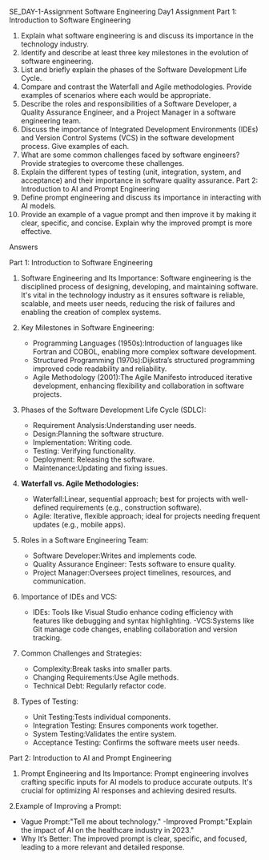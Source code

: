 
SE_DAY-1-Assignment
Software Engineering Day1 Assignment
Part 1: Introduction to Software Engineering
1. Explain what software engineering is and discuss its importance in the
technology industry.
2. Identify and describe at least three key milestones in the evolution of software
engineering.
3. List and briefly explain the phases of the Software Development Life Cycle.
4. Compare and contrast the Waterfall and Agile methodologies. Provide examples
of scenarios where each would be appropriate.
5. Describe the roles and responsibilities of a Software Developer, a Quality
Assurance Engineer, and a Project Manager in a software engineering team.
6. Discuss the importance of Integrated Development Environments (IDEs) and
Version Control Systems (VCS) in the software development process. Give
examples of each.
7. What are some common challenges faced by software engineers? Provide
strategies to overcome these challenges.
8. Explain the different types of testing (unit, integration, system, and acceptance)
and their importance in software quality assurance.
Part 2: Introduction to AI and Prompt Engineering
1. Define prompt engineering and discuss its importance in interacting with AI
models.
2. Provide an example of a vague prompt and then improve it by making it clear,
specific, and concise. Explain why the improved prompt is more effective.

Answers

Part 1: Introduction to Software Engineering

1. Software Engineering and Its Importance:
   Software engineering is the disciplined process of designing, developing, and maintaining software. It's vital in the technology industry as it ensures software is reliable, scalable, and meets user needs, reducing the risk of failures and enabling the creation of complex systems.

2. Key Milestones in Software Engineering:
   - Programming Languages (1950s):Introduction of languages like Fortran and COBOL, enabling more complex software development.
   - Structured Programming (1970s):Dijkstra’s structured programming improved code readability and reliability.
   - Agile Methodology (2001):The Agile Manifesto introduced iterative development, enhancing flexibility and collaboration in software projects.

3. Phases of the Software Development Life Cycle (SDLC):
   - Requirement Analysis:Understanding user needs.
   - Design:Planning the software structure.
   - Implementation: Writing code.
   - Testing: Verifying functionality.
   - Deployment: Releasing the software.
   - Maintenance:Updating and fixing issues.

4. **Waterfall vs. Agile Methodologies:**
   - Waterfall:Linear, sequential approach; best for projects with well-defined requirements (e.g., construction software).
   - Agile: Iterative, flexible approach; ideal for projects needing frequent updates (e.g., mobile apps).

5. Roles in a Software Engineering Team:
   - Software Developer:Writes and implements code.
   - Quality Assurance Engineer: Tests software to ensure quality.
   - Project Manager:Oversees project timelines, resources, and communication.

6. Importance of IDEs and VCS:
   - IDEs: Tools like Visual Studio enhance coding efficiency with features like debugging and syntax highlighting.
   -VCS:Systems like Git manage code changes, enabling collaboration and version tracking.

7. Common Challenges and Strategies:
   - Complexity:Break tasks into smaller parts.
   - Changing Requirements:Use Agile methods.
   - Technical Debt: Regularly refactor code.

8. Types of Testing:
   - Unit Testing:Tests individual components.
   - Integration Testing: Ensures components work together.
   - System Testing:Validates the entire system.
   - Acceptance Testing: Confirms the software meets user needs.

Part 2: Introduction to AI and Prompt Engineering

1. Prompt Engineering and Its Importance:
   Prompt engineering involves crafting specific inputs for AI models to produce accurate outputs. It's crucial for optimizing AI responses and achieving desired results.

2.Example of Improving a Prompt:
   - Vague Prompt:"Tell me about technology."
  -Improved Prompt:"Explain the impact of AI on the healthcare industry in 2023."
   - Why It’s Better: The improved prompt is clear, specific, and focused, leading to a more relevant and detailed response. 


